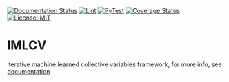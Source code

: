[![Documentation Status](https://readthedocs.org/projects/imlcv/badge/?version=main)](https://imlcv.readthedocs.io/en/main/?badge=main) [![Lint](https://github.com/DavidDevoogdt/IMLCV/actions/workflows/lint.yml/badge.svg)](https://github.com/DavidDevoogdt/IMLCV/actions/workflows/lint.yml) [![PyTest](https://github.com/DavidDevoogdt/IMLCV/actions/workflows/pytest.yml/badge.svg)](https://github.com/DavidDevoogdt/IMLCV/actions/workflows/pytest.yml) [![Coverage Status](https://coveralls.io/repos/github/DavidDevoogdt/IMLCV/badge.svg?branch=main&kill_cache=1)](https://coveralls.io/github/DavidDevoogdt/IMLCV?branch=main) [![License: MIT](https://img.shields.io/badge/License-MIT-yellow.svg)](https://opensource.org/licenses/MIT)

# IMLCV
iterative machine learned collective variables framework, for more info, see [documentation](https://imlcv.readthedocs.io/en/latest/)
